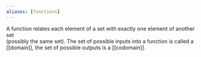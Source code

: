 ```yaml
---
aliases: [functions]
---
```

A function relates each element of a set with exactly one element of another set  
(possibly the same set). The set of possible inputs into a function is called a [[domain]], the set of possible outputs is a [[codomain]].